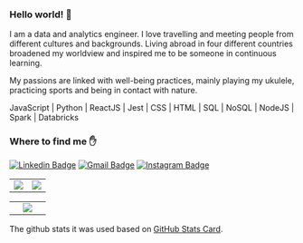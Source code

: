 ### Hello world! :wave:

I am a data and analytics engineer. I love travelling and meeting people from different cultures and backgrounds. Living abroad in four different countries broadened my worldview and inspired me to be someone in continuous learning.

My passions are linked with well-being practices, mainly playing my ukulele, practicing sports and being in contact with nature.

JavaScript | Python | ReactJS | Jest | CSS | HTML | SQL | NoSQL | NodeJS | Spark | Databricks

### Where to find me :raised_hand:

[![Linkedin Badge](https://img.shields.io/badge/-LinkedIn-blue?style=flat-square&logo=Linkedin&logoColor=white&link=https://www.linkedin.com/in/isabellavjs/)](https://www.linkedin.com/in/isabellavjs/)
[![Gmail Badge](https://img.shields.io/badge/-Gmail-c14438?style=flat-square&logo=Gmail&logoColor=white&link=mailto:isabellavjs@gmail.com)](mailto:isabellavjs@gmail.com)
[![Instagram Badge](https://img.shields.io/badge/-Instagram-C13584?style=flat-square&labelColor=C13584&logo=instagram&logoColor=white&link=https://www.instagram.com/bellajoviano/)](https://www.instagram.com/bellajoviano/)

<table>
  <tr>
    <td width="50%" align="center" vertical-align="middle">
      <img src="https://github-readme-stats.vercel.app/api?username=isabellavjs&theme=chartreuse&show_icons=true&hide_border=true" />
    </td>
    <td width="50%" align="center" vertical-align="middle">
      <img src="https://github-readme-streak-stats.herokuapp.com/?user=isabellavjs&theme=chartreuse&hide_border=true" />
    </td>
  </tr>
</table>
<table>
  <tr>
    <td width="50%" align="center" vertical-align="middle">
      <img src="https://github-readme-stats.vercel.app/api/top-langs/?username=isabellavjs&layout=compact&theme=chartreuse&hide_border=true" />
    </td>
  </tr>
</table>

The github stats it was used based on <a href="https://github.com/anuraghazra/github-readme-stats">GitHub Stats Card</a>.
